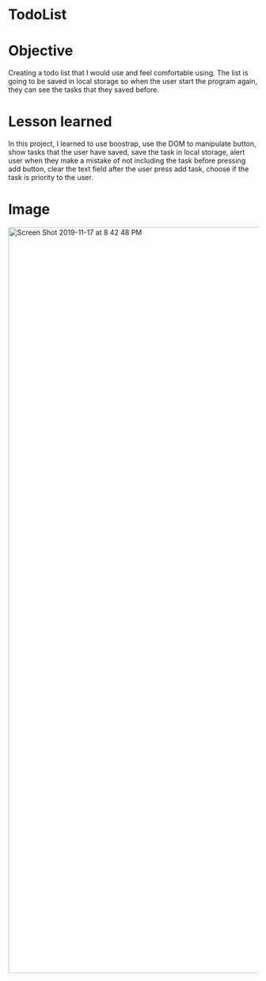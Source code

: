 # TodoList

# Objective
Creating a todo list that I would use and feel comfortable using. The list is going to be saved in local storage so when the user start the program again, they can see the tasks that they saved before.

# Lesson learned
In this project, I learned to use boostrap, use the DOM to manipulate button, show tasks that the user have saved, save the task in local storage, alert user when they make a mistake of not including the task before pressing add button, clear the text field after the user press add task, choose if the task is priority to the user.

# Image
<img width="1505" alt="Screen Shot 2019-11-17 at 8 42 48 PM" src="https://user-images.githubusercontent.com/42286622/69018527-d73d4b80-097a-11ea-8b57-e7a91b0822c5.png">
